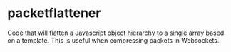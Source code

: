 packetflattener
===============

Code that will flatten a Javascript object hierarchy to a single array based on a template. This is useful when compressing packets in Websockets.